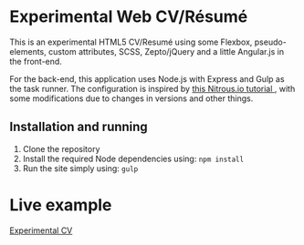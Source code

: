 # Experimental Web CV/Résumé

This is an experimental HTML5 CV/Resumé using some Flexbox, pseudo-elements, custom attributes, SCSS, Zepto/jQuery and a little Angular.js in the front-end.

For the back-end, this application uses Node.js with Express and Gulp as the task runner. The configuration is inspired by [this Nitrous.io tutorial ](http://help.nitrous.io/setting-up-gulp-with-livereload-and-sass/), with some modifications due to changes in versions and other things.

## Installation and running

1. Clone the repository
2. Install the required Node dependencies using: `npm install`
3. Run the site simply using: `gulp`


# Live example
[Experimental CV](http://rsalgado-experimental-cv.herokuapp.com/)